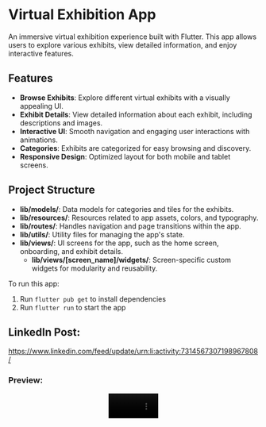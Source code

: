 # Virtual Exhibition App

An immersive virtual exhibition experience built with Flutter. This app allows users to explore various exhibits, view detailed information, and enjoy interactive features.

## Features

- **Browse Exhibits**: Explore different virtual exhibits with a visually appealing UI.
- **Exhibit Details**: View detailed information about each exhibit, including descriptions and images.
- **Interactive UI**: Smooth navigation and engaging user interactions with animations.
- **Categories**: Exhibits are categorized for easy browsing and discovery.
- **Responsive Design**: Optimized layout for both mobile and tablet screens.

## Project Structure

- **lib/models/**: Data models for categories and tiles for the exhibits.
- **lib/resources/**: Resources related to app assets, colors, and typography.
- **lib/routes/**: Handles navigation and page transitions within the app.
- **lib/utils/**: Utility files for managing the app's state.
- **lib/views/**: UI screens for the app, such as the home screen, onboarding, and exhibit details.
  - **lib/views/[screen_name]/widgets/**: Screen-specific custom widgets for modularity and reusability.

<!--
## Key Components

### Firebase Services

- **FirebaseAuthService**: Handles user authentication and OTP verification
- **FirestoreService**: Manages Firestore database operations
- **AccountService**: Manages banking accounts
- **TransactionService**: Handles money transfers between accounts

### Security Features

- **Two-Factor Authentication**: OTP verification for sensitive operations
- **Data Validation**: Server-side and client-side validation
- **Batch Operations**: Atomic transactions for money transfers
- **Secure Routing**: Authentication-based navigation
-->

To run this app:

1. Run `flutter pub get` to install dependencies
2. Run `flutter run` to start the app

## LinkedIn Post:
https://www.linkedin.com/feed/update/urn:li:activity:7314567307198967808/

### Preview:
<div align="center">
  <video src="https://github.com/user-attachments/assets/9997414d-d159-4dd5-b137-c8aae00a9717" width=100/>
<div/>
